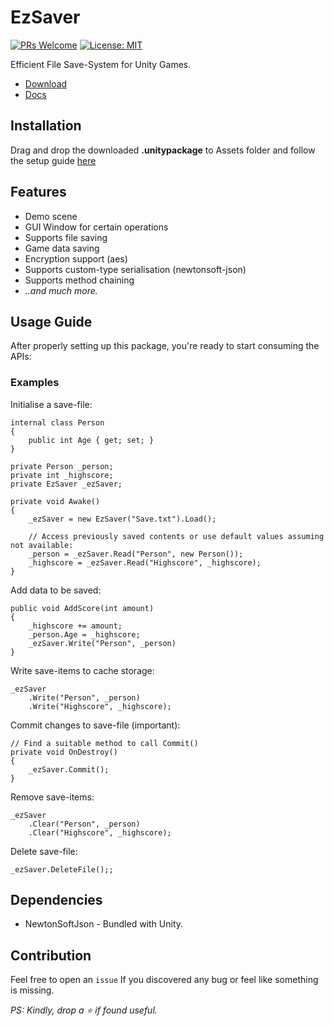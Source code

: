 # EzSaver 
[![PRs Welcome](https://img.shields.io/badge/PRs-welcome-blue.svg)](http://makeapullrequest.com) [![License: MIT](https://img.shields.io/badge/License-MIT-blue.svg)](https://github.com/ebukaracer/ebukaracer/blob/ebukaracer-resources/LICENSE.md)

Efficient File Save-System for Unity Games.
- [Download](https://github.com/ebukaracer/EzUnityUtils/releases/download/v1.0.0/EzSaver.unitypackage)
- [Docs](https://github.com/ebukaracer/EzUnityUtils/blob/pkg-EzSaver/DOCS.md)

## Installation
Drag and drop the downloaded **.unitypackage** to Assets folder and follow the setup guide [here](https://github.com/ebukaracer/EzUnityUtils/blob/main/SETUPGUIDE.md)

## Features
- Demo scene
- GUI Window for certain operations
- Supports file saving
- Game data saving
- Encryption support (aes)
- Supports custom-type serialisation (newtonsoft-json)
- Supports method chaining
- *..and much more.*

## Usage Guide
After properly setting up this package, you're ready to start consuming the APIs:

### Examples

Initialise a save-file:
```
internal class Person  
{  
    public int Age { get; set; }  
}

private Person _person;
private int _highscore;
private EzSaver _ezSaver;

private void Awake()  
{
	_ezSaver = new EzSaver("Save.txt").Load();
	
	// Access previously saved contents or use default values assuming not available:
	_person = _ezSaver.Read("Person", new Person());
	_highscore = _ezSaver.Read("Highscore", _highscore);
}
```
Add data to be saved: 
```
public void AddScore(int amount)  
{
	_highscore += amount;  
	_person.Age = _highscore;
	_ezSaver.Write("Person", _person)
}
```

Write save-items to cache storage:
```
_ezSaver  
    .Write("Person", _person)  
    .Write("Highscore", _highscore);
```

Commit changes to save-file (important):
```
// Find a suitable method to call Commit()
private void OnDestroy()  
{
	_ezSaver.Commit();
}
```

Remove save-items:
```
_ezSaver  
    .Clear("Person", _person)  
    .Clear("Highscore", _highscore);
```

Delete save-file:
``` 
_ezSaver.DeleteFile();;
```

## Dependencies
- NewtonSoftJson - Bundled with Unity.

## Contribution
Feel free to open an `issue` If you discovered any bug or feel like something is missing. 

*PS: Kindly, drop a ⭐ if found useful.*